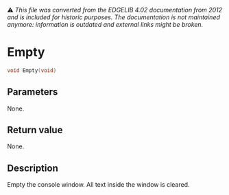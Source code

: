 :warning: _This file was converted from the EDGELIB 4.02 documentation from 2012 and is included for historic purposes. The documentation is not maintained anymore: information is outdated and external links might be broken._

# Empty


```c++
void Empty(void)
```

## Parameters
None.

## Return value
None.

## Description
Empty the console window. All text inside the window is cleared.


